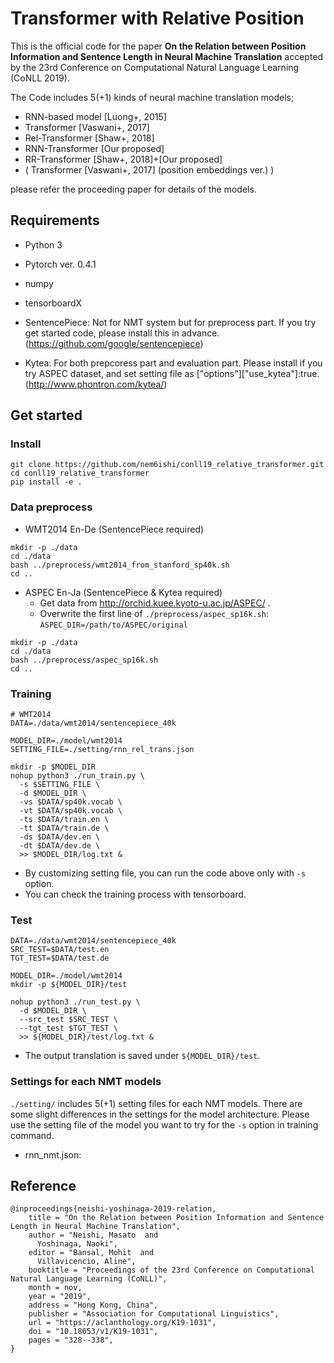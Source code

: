 # Transformer with Relative Position

This is the official code for the paper **On the Relation between Position Information and Sentence Length in Neural Machine Translation** accepted by the 23rd Conference on Computational Natural Language Learning (CoNLL 2019).

The Code includes 5(+1) kinds of neural machine translation models;
- RNN-based model [Luong+, 2015]
- Transformer [Vaswani+, 2017]
- Rel-Transformer [Shaw+, 2018]
- RNN-Transformer [Our proposed]
- RR-Transformer [Shaw+, 2018]+[Our proposed]
- ( Transformer [Vaswani+, 2017] (position embeddings ver.) )

please refer the proceeding paper for details of the models.

## Requirements
- Python 3
- Pytorch ver. 0.4.1
- numpy
- tensorboardX

- SentencePiece: Not for NMT system but for preprocess part. If you try get started code, please install this in advance. (https://github.com/google/sentencepiece)
- Kytea: For both prepcoress part and evaluation part. Please install if you try ASPEC dataset, and set setting file as ["options"]["use_kytea"]:true.(http://www.phontron.com/kytea/)


## Get started
### Install
```
git clone https://github.com/nem6ishi/conll19_relative_transformer.git
cd conll19_relative_transformer
pip install -e .
```

### Data preprocess

- WMT2014 En-De (SentencePiece required)
```
mkdir -p ./data
cd ./data
bash ../preprocess/wmt2014_from_stanford_sp40k.sh
cd ..
```


- ASPEC En-Ja (SentencePiece & Kytea required)
    - Get data from http://orchid.kuee.kyoto-u.ac.jp/ASPEC/ .
    - Overwrite the first line of `./preprocess/aspec_sp16k.sh`:  `ASPEC_DIR=/path/to/ASPEC/original`
```
mkdir -p ./data
cd ./data
bash ../preprocess/aspec_sp16k.sh
cd ..
```

### Training
```
# WMT2014
DATA=./data/wmt2014/sentencepiece_40k

MODEL_DIR=./model/wmt2014
SETTING_FILE=./setting/rnn_rel_trans.json

mkdir -p $MODEL_DIR
nohup python3 ./run_train.py \
  -s $SETTING_FILE \
  -d $MODEL_DIR \
  -vs $DATA/sp40k.vocab \
  -vt $DATA/sp40k.vocab \
  -ts $DATA/train.en \
  -tt $DATA/train.de \
  -ds $DATA/dev.en \
  -dt $DATA/dev.de \
  >> $MODEL_DIR/log.txt &
```
- By customizing setting file, you can run the code above only with `-s` option.
- You can check the training process with tensorboard.


### Test
```
DATA=./data/wmt2014/sentencepiece_40k
SRC_TEST=$DATA/test.en
TGT_TEST=$DATA/test.de

MODEL_DIR=./model/wmt2014
mkdir -p ${MODEL_DIR}/test

nohup python3 ./run_test.py \
  -d $MODEL_DIR \
  --src_test $SRC_TEST \
  --tgt_test $TGT_TEST \
  >> ${MODEL_DIR}/test/log.txt &
```
- The output translation is saved under `${MODEL_DIR}/test`.


### Settings for each NMT models
`./setting/` includes 5(+1) setting files for each NMT models.
There are some slight differences in the settings for the model architecture.
Please use the setting file of the model you want to try for the `-s` option in training command.
- rnn_nmt.json:

## Reference

```
@inproceedings{neishi-yoshinaga-2019-relation,
    title = "On the Relation between Position Information and Sentence Length in Neural Machine Translation",
    author = "Neishi, Masato  and
      Yoshinaga, Naoki",
    editor = "Bansal, Mohit  and
      Villavicencio, Aline",
    booktitle = "Proceedings of the 23rd Conference on Computational Natural Language Learning (CoNLL)",
    month = nov,
    year = "2019",
    address = "Hong Kong, China",
    publisher = "Association for Computational Linguistics",
    url = "https://aclanthology.org/K19-1031",
    doi = "10.18653/v1/K19-1031",
    pages = "328--338",
}
```
